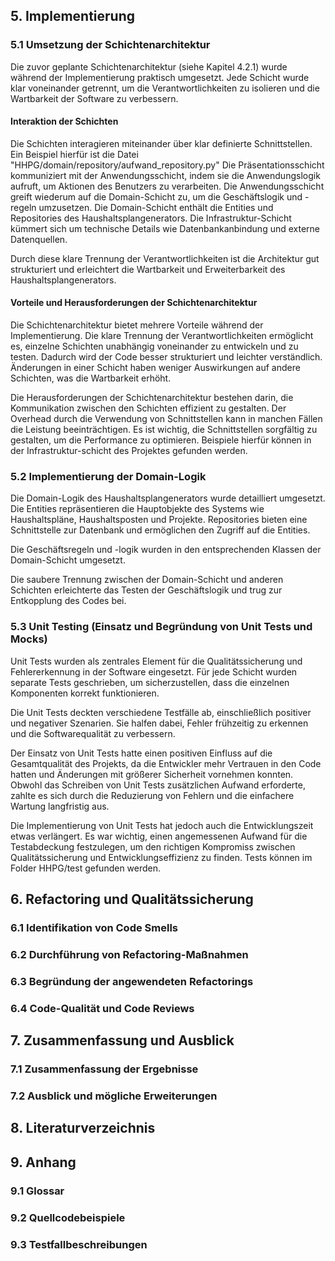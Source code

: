 
## 5. Implementierung

### 5.1 Umsetzung der Schichtenarchitektur

Die zuvor geplante Schichtenarchitektur (siehe Kapitel 4.2.1) wurde während der Implementierung praktisch umgesetzt. Jede Schicht wurde klar voneinander getrennt, um die Verantwortlichkeiten zu isolieren und die Wartbarkeit der Software zu verbessern.

#### Interaktion der Schichten

Die Schichten interagieren miteinander über klar definierte Schnittstellen. Ein Beispiel hierfür ist die Datei "HHPG/domain/repository/aufwand_repository.py" Die Präsentationsschicht kommuniziert mit der Anwendungsschicht, indem sie die Anwendungslogik aufruft, um Aktionen des Benutzers zu verarbeiten. Die Anwendungsschicht greift wiederum auf die Domain-Schicht zu, um die Geschäftslogik und -regeln umzusetzen. Die Domain-Schicht enthält die Entities und Repositories des Haushaltsplangenerators. Die Infrastruktur-Schicht kümmert sich um technische Details wie Datenbankanbindung und externe Datenquellen.

Durch diese klare Trennung der Verantwortlichkeiten ist die Architektur gut strukturiert und erleichtert die Wartbarkeit und Erweiterbarkeit des Haushaltsplangenerators.

#### Vorteile und Herausforderungen der Schichtenarchitektur

Die Schichtenarchitektur bietet mehrere Vorteile während der Implementierung. Die klare Trennung der Verantwortlichkeiten ermöglicht es, einzelne Schichten unabhängig voneinander zu entwickeln und zu testen. Dadurch wird der Code besser strukturiert und leichter verständlich. Änderungen in einer Schicht haben weniger Auswirkungen auf andere Schichten, was die Wartbarkeit erhöht.

Die Herausforderungen der Schichtenarchitektur bestehen darin, die Kommunikation zwischen den Schichten effizient zu gestalten. Der Overhead durch die Verwendung von Schnittstellen kann in manchen Fällen die Leistung beeinträchtigen. Es ist wichtig, die Schnittstellen sorgfältig zu gestalten, um die Performance zu optimieren. Beispiele hierfür können in der Infrastruktur-schicht des Projektes gefunden werden. 

### 5.2 Implementierung der Domain-Logik

Die Domain-Logik des Haushaltsplangenerators wurde detailliert umgesetzt. Die Entities repräsentieren die Hauptobjekte des Systems wie Haushaltspläne, Haushaltsposten und Projekte. Repositories bieten eine Schnittstelle zur Datenbank und ermöglichen den Zugriff auf die Entities.

Die Geschäftsregeln und -logik wurden in den entsprechenden Klassen der Domain-Schicht umgesetzt. 

Die saubere Trennung zwischen der Domain-Schicht und anderen Schichten erleichterte das Testen der Geschäftslogik und trug zur Entkopplung des Codes bei.
 
### 5.3 Unit Testing (Einsatz und Begründung von Unit Tests und Mocks)

Unit Tests wurden als zentrales Element für die Qualitätssicherung und Fehlererkennung in der Software eingesetzt. Für jede Schicht wurden separate Tests geschrieben, um sicherzustellen, dass die einzelnen Komponenten korrekt funktionieren.

Die Unit Tests deckten verschiedene Testfälle ab, einschließlich positiver und negativer Szenarien. Sie halfen dabei, Fehler frühzeitig zu erkennen und die Softwarequalität zu verbessern.

Der Einsatz von Unit Tests hatte einen positiven Einfluss auf die Gesamtqualität des Projekts, da die Entwickler mehr Vertrauen in den Code hatten und Änderungen mit größerer Sicherheit vornehmen konnten. Obwohl das Schreiben von Unit Tests zusätzlichen Aufwand erforderte, zahlte es sich durch die Reduzierung von Fehlern und die einfachere Wartung langfristig aus.

Die Implementierung von Unit Tests hat jedoch auch die Entwicklungszeit etwas verlängert. Es war wichtig, einen angemessenen Aufwand für die Testabdeckung festzulegen, um den richtigen Kompromiss zwischen Qualitätssicherung und Entwicklungseffizienz zu finden.
Tests können im Folder HHPG/test gefunden werden. 

## 6. Refactoring und Qualitätssicherung
   ### 6.1 Identifikation von Code Smells
   ### 6.2 Durchführung von Refactoring-Maßnahmen
   ### 6.3 Begründung der angewendeten Refactorings
   ### 6.4 Code-Qualität und Code Reviews

## 7. Zusammenfassung und Ausblick
   ### 7.1 Zusammenfassung der Ergebnisse
   ### 7.2 Ausblick und mögliche Erweiterungen

## 8. Literaturverzeichnis

## 9. Anhang
   ### 9.1 Glossar
   ### 9.2 Quellcodebeispiele
   ### 9.3 Testfallbeschreibungen
